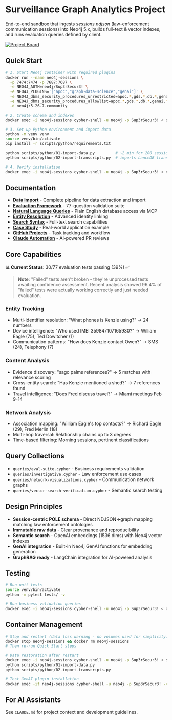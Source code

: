 # Surveillance Graph Analytics Project

End-to-end sandbox that ingests *sessions.ndjson* (law-enforcement communication sessions) into Neo4j 5.x, builds full-text & vector indexes, and runs evaluation queries defined by client.

[![Project Board](https://img.shields.io/badge/Project%20Board-Kanban-blue)](https://github.com/users/dzivkovi/projects/1)

## Quick Start

```bash
# 1. Start Neo4j container with required plugins
docker run --name neo4j-sessions \
  -p 7474:7474 -p 7687:7687 \
  -e NEO4J_AUTH=neo4j/Sup3rSecur3! \
  -e NEO4J_PLUGINS='["apoc","graph-data-science","genai"]' \
  -e NEO4J_dbms_security_procedures_unrestricted=apoc.*,gds.*,db.*,genai.* \
  -e NEO4J_dbms_security_procedures_allowlist=apoc.*,gds.*,db.*,genai.* \
  -d neo4j:5.26.7-community

# 2. Create schema and indexes
docker exec -i neo4j-sessions cypher-shell -u neo4j -p Sup3rSecur3! < scripts/cypher/01-schema.cypher

# 3. Set up Python environment and import data
python -m venv venv
source venv/bin/activate
pip install -r scripts/python/requirements.txt

python scripts/python/01-import-data.py         # ~2 min for 200 sessions
python scripts/python/02-import-transcripts.py  # imports LanceDB transcripts

# 4. Verify installation
docker exec -i neo4j-sessions cypher-shell -u neo4j -p Sup3rSecur3! < queries/eval-suite.cypher
```

## Documentation

- **[Data Import](docs/import.md)** - Complete pipeline for data extraction and import
- **[Evaluation Framework](docs/evaluations.md)** - 77-question validation suite
- **[Natural Language Queries](docs/mcp.md)** - Plain English database access via MCP
- **[Entity Resolution](docs/entity-resolution.md)** - Advanced identity linking
- **[Search Syntax](docs/lucene.md)** - Full-text search capabilities
- **[Case Study](docs/case-study.md)** - Real-world application example
- **[GitHub Projects](docs/kanban.md)** - Task tracking and workflow
- **[Claude Automation](docs/claude-automation.md)** - AI-powered PR reviews

## Core Capabilities

**📊 Current Status**: 30/77 evaluation tests passing (39%) ✅

> **Note**: "Failed" tests aren't broken - they're unprocessed tests awaiting confidence assessment. Recent analysis showed 96.4% of "failed" tests were actually working correctly and just needed evaluation.

### Entity Tracking
- Multi-identifier resolution: "What phones is Kenzie using?" → 24 numbers
- Device intelligence: "Who used IMEI 359847107165930?" → William Eagle (75), Ted Dowitcher (1)
- Communication patterns: "How does Kenzie contact Owen?" → SMS (24), Telephony (7)

### Content Analysis
- Evidence discovery: "sago palms references?" → 5 matches with relevance scoring
- Cross-entity search: "Has Kenzie mentioned a shed?" → 7 references found
- Travel intelligence: "Does Fred discuss travel?" → Miami meetings Feb 9-14

### Network Analysis
- Association mapping: "William Eagle's top contacts?" → Richard Eagle (29), Fred Merlin (18)
- Multi-hop traversal: Relationship chains up to 3 degrees
- Time-based filtering: Morning sessions, pertinent classifications

## Query Collections

- `queries/eval-suite.cypher` - Business requirements validation
- `queries/investigative.cypher` - Law enforcement use cases  
- `queries/network-visualizations.cypher` - Communication network graphs
- `queries/vector-search-verification.cypher` - Semantic search testing

## Design Principles

- **Session-centric POLE schema** - Direct NDJSON→graph mapping matching law enforcement ontologies
- **Immutable raw data** - Clear provenance and reproducibility
- **Semantic search** - OpenAI embeddings (1536 dims) with Neo4j vector indexes
- **GenAI integration** - Built-in Neo4j GenAI functions for embedding generation
- **GraphRAG ready** - LangChain integration for AI-powered analysis

## Testing

```bash
# Run unit tests
source venv/bin/activate
python -m pytest tests/ -v

# Run business validation queries  
docker exec -i neo4j-sessions cypher-shell -u neo4j -p Sup3rSecur3! < queries/eval-suite.cypher
```

## Container Management

```bash
# Stop and restart (data loss warning - no volumes used for simplicity)
docker stop neo4j-sessions && docker rm neo4j-sessions
# Then re-run Quick Start steps

# Data restoration after restart
docker exec -i neo4j-sessions cypher-shell -u neo4j -p Sup3rSecur3! < scripts/cypher/01-schema.cypher
python scripts/python/01-import-data.py
python scripts/python/02-import-transcripts.py

# Test GenAI plugin installation
docker exec -it neo4j-sessions cypher-shell -u neo4j -p Sup3rSecur3! -c "SHOW FUNCTIONS YIELD name WHERE name CONTAINS 'genai' RETURN name"
```

## For AI Assistants

See `CLAUDE.md` for project context and development guidelines.